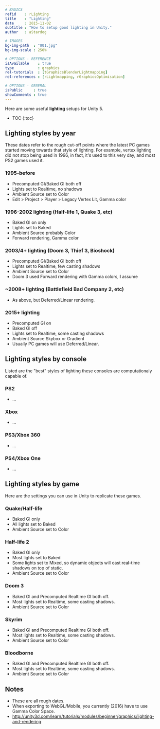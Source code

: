 ```yaml
---
# BASICS
refid    : rLighting
title    : "Lighting"
date     : 2015-11-02
subtitle : "How to setup good lighting in Unity."
author   : aStardog

# IMAGES
bg-img-path  : "001.jpg"
bg-img-scale : 250%

# OPTIONS - REFERENCE
isAvailable    : true
type           : graphics
rel-tutorials  : [tGraphicsBlenderLightmapping]
rel-references : [rLightmapping, rGraphicsOptimisation]

# OPTIONS - GENERAL
isPublic     : true
showComments : true
---
```

Here are some useful **lighting** setups for Unity 5.

* TOC
{:toc}

## Lighting styles by year

These dates refer to the rough cut-off points where the latest PC games started moving towards that style of lighting. For example, vertex lighting did not stop being used in 1996, in fact, it's used to this very day, and most PS2 games used it.

### 1995-before
* Precomputed GI/Baked GI both off
* Lights set to Realtime, no shadows
* Ambient Source set to Color
* Edit > Project > Player > Legacy Vertex Lit, Gamma color

### 1996-2002 lighting (Half-life 1, Quake 3, etc)
* Baked GI on only
* Lights set to Baked
* Ambient Source probably Color
* Forward rendering, Gamma color

### 2003/4+ lighting (Doom 3, Thief 3, Bioshock)
* Precomputed GI/Baked GI both off
* Lights set to Realtime, few casting shadows
* Ambient Source set to Color
* Doom 3 used Forward rendering with Gamma colors, I assume

### ~2008+ lighting (Battlefield Bad Company 2, etc)
* As above, but Deferred/Linear rendering.

### 2015+ lighting
* Precomputed GI on
* Baked GI off
* Lights set to Realtime, some casting shadows
* Ambient Source Skybox or Gradient
* Usually PC games will use Deferred/Linear.

## Lighting styles by console

Listed are the "best" styles of lighting these consoles are computationaly capable of.

### PS2
* ...

### Xbox
* ...

### PS3/Xbox 360
* ...

### PS4/Xbox One
* ...

## Lighting styles by game

Here are the settings you can use in Unity to replicate these games.

### Quake/Half-life
* Baked GI only
* All lights set to Baked
* Ambient Source set to Color

### Half-life 2
* Baked GI only
* Most lights set to Baked
* Some lights set to Mixed, so dynamic objects will cast real-time shadows on top of static.
* Ambient Source set to Color

### Doom 3
* Baked GI and Precomputed Realtime GI both off.
* Most lights set to Realtime, some casting shadows.
* Ambient Source set to Color

### Skyrim
* Baked GI and Precomputed Realtime GI both off.
* Most lights set to Realtime, some casting shadows.
* Ambient Source set to Color

### Bloodborne
* Baked GI and Precomputed Realtime GI both off.
* Most lights set to Realtime, some casting shadows.
* Ambient Source set to Color

## Notes

* These are all rough dates.
* When exporting to WebGL/Mobile, you currently (2016) have to use Gamma Color Space.
* http://unity3d.com/learn/tutorials/modules/beginner/graphics/lighting-and-rendering
